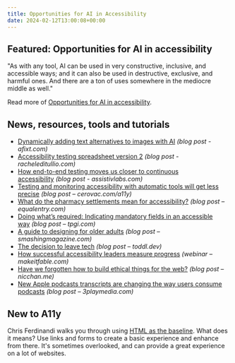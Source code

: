 ```yaml
---
title: Opportunities for AI in Accessibility
date: 2024-02-12T13:00:08+00:00
---
```


## Featured: Opportunities for AI in accessibility

"As with any tool, AI can be used in very constructive, inclusive, and accessible ways; and it can also be used in destructive, exclusive, and harmful ones. And there are a ton of uses somewhere in the mediocre middle as well."

Read more of [Opportunities for AI in accessibility](https://alistapart.com/article/opportunities-for-ai-in-accessibility/).

## News, resources, tools and tutorials

- [Dynamically adding text alternatives to images with AI](https://afixt.com/dynamically-adding-text-alternatives-to-images-with-ai/) *(blog post - afixt.com)*
- [Accessibility testing spreadsheet version 2](https://racheleditullio.com/blog/2024/01/accessibility-testing-spreadsheet-version-2/) *(blog post - racheleditullio.com)*
- [How end-to-end testing moves us closer to continuous accessibility](https://assistivlabs.com/articles/end-to-end-testing-and-continuous-accessibility) *(blog post - assistivlabs.com)*
- [Testing and monitoring accessibility with automatic tools will get less precise](https://cerovac.com/a11y/2024/02/testing-and-monitoring-accessibility-with-automatic-tools-will-get-less-effective/) *(blog post – cerovac.com/a11y)*
- [What do the pharmacy settlements mean for accessibility?](https://equalentry.com/accessibility-pharmacy-settlements/) *(blog post – equalentry.com)*
- [Doing what’s required: Indicating mandatory fields in an accessible way](https://www.tpgi.com/doing-whats-required-indicating-mandatory-fields-in-an-accessible-way/) *(blog post – tpgi.com)*
- [A guide to designing for older adults](https://www.smashingmagazine.com/2024/02/guide-designing-older-adults/) *(blog post – smashingmagazine.com)*
- [The decision to leave tech](https://toddl.dev/posts/the-decision-to-leave-tech/) *(blog post – toddl.dev)*
- [How successful accessibility leaders measure progress](https://makeitfable.com/article/measure-and-quantify-accessibility-progress-like-successful-accessibility-leaders/) *(webinar – makeitfable.com)*
- [Have we forgotten how to build ethical things for the web?](https://www.nicchan.me/blog/have-we-forgotten-how-to-build-ethical-things-for-the-web/) *(blog post – nicchan.me)*
- [New Apple podcasts transcripts are changing the way users consume podcasts](https://www.3playmedia.com/blog/apple-podcasts-transcripts-are-changing-the-way-users-consume-podcasts/) *(blog post – 3playmedia.com)*

## New to A11y

Chris Ferdinandi walks you through using [HTML as the baseline](https://gomakethings.com/html-as-the-baseline/). What does it means? Use links and forms to create a basic experience and enhance from there. It's sometimes overlooked, and can provide a great experience on a lot of websites.

